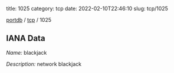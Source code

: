 title: 1025
category: tcp
date: 2022-02-10T22:46:10
slug: tcp/1025

[portdb](/) / [tcp](/category/tcp.html) / 1025


## IANA Data

_Name:_ blackjack

_Description:_ network blackjack

